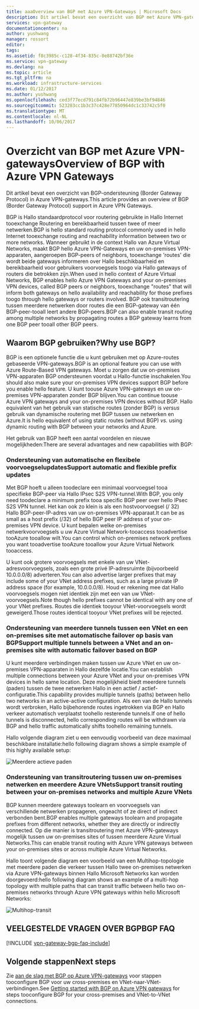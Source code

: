 ```yaml
---
title: aaaOverview van BGP met Azure VPN-Gateways | Microsoft Docs
description: Dit artikel bevat een overzicht van BGP met Azure VPN-gateways.
services: vpn-gateway
documentationcenter: na
author: yushwang
manager: rossort
editor: 
tags: 
ms.assetid: f8c3985c-c128-4f34-835c-0e88742bf36e
ms.service: vpn-gateway
ms.devlang: na
ms.topic: article
ms.tgt_pltfrm: na
ms.workload: infrastructure-services
ms.date: 01/12/2017
ms.author: yushwang
ms.openlocfilehash: ced3f77ecd791c84fb72b96447e839be3bf94846
ms.sourcegitcommit: 523283cc1b3c37c428e77850964dc1c33742c5f0
ms.translationtype: MT
ms.contentlocale: nl-NL
ms.lasthandoff: 10/06/2017
---
```

# <a name="overview-of-bgp-with-azure-vpn-gateways"></a><span data-ttu-id="49a64-103">Overzicht van BGP met Azure VPN-gateways</span><span class="sxs-lookup"><span data-stu-id="49a64-103">Overview of BGP with Azure VPN Gateways</span></span>
<span data-ttu-id="49a64-104">Dit artikel bevat een overzicht van BGP-ondersteuning (Border Gateway Protocol) in Azure VPN-gateways.</span><span class="sxs-lookup"><span data-stu-id="49a64-104">This article provides an overview of BGP (Border Gateway Protocol) support in Azure VPN Gateways.</span></span>

<span data-ttu-id="49a64-105">BGP is Hallo standaardprotocol voor routering gebruikte in Hallo Internet tooexchange Routering en bereikbaarheid tussen twee of meer netwerken.</span><span class="sxs-lookup"><span data-stu-id="49a64-105">BGP is hello standard routing protocol commonly used in hello Internet tooexchange routing and reachability information between two or more networks.</span></span> <span data-ttu-id="49a64-106">Wanneer gebruikt in de context Hallo van Azure Virtual Networks, maakt BGP hello Azure VPN-Gateways en uw on-premises VPN-apparaten, aangeroepen BGP-peers of neighbors, tooexchange 'routes' die wordt beide gateways informeren over Hallo beschikbaarheid en bereikbaarheid voor gebruikers voorvoegsels toogo via Hallo gateways of routers die betrokken zijn.</span><span class="sxs-lookup"><span data-stu-id="49a64-106">When used in hello context of Azure Virtual Networks, BGP enables hello Azure VPN Gateways and your on-premises VPN devices, called BGP peers or neighbors, tooexchange "routes" that will inform both gateways on hello availability and reachability for those prefixes toogo through hello gateways or routers involved.</span></span> <span data-ttu-id="49a64-107">BGP ook transitroutering tussen meerdere netwerken door routes die een BGP-gateway van één BGP-peer-tooall leert andere BGP-peers.</span><span class="sxs-lookup"><span data-stu-id="49a64-107">BGP can also enable transit routing among multiple networks by propagating routes a BGP gateway learns from one BGP peer tooall other BGP peers.</span></span> 

## <a name="why-use-bgp"></a><span data-ttu-id="49a64-108">Waarom BGP gebruiken?</span><span class="sxs-lookup"><span data-stu-id="49a64-108">Why use BGP?</span></span>
<span data-ttu-id="49a64-109">BGP is een optionele functie die u kunt gebruiken met op Azure-routes gebaseerde VPN-gateways.</span><span class="sxs-lookup"><span data-stu-id="49a64-109">BGP is an optional feature you can use with Azure Route-Based VPN gateways.</span></span> <span data-ttu-id="49a64-110">Moet u zorgen dat uw on-premises VPN-apparaten BGP ondersteunen voordat u Hallo-functie inschakelen.</span><span class="sxs-lookup"><span data-stu-id="49a64-110">You should also make sure your on-premises VPN devices support BGP before you enable hello feature.</span></span> <span data-ttu-id="49a64-111">U kunt toouse Azure VPN-gateways en uw on-premises VPN-apparaten zonder BGP blijven.</span><span class="sxs-lookup"><span data-stu-id="49a64-111">You can continue toouse Azure VPN gateways and your on-premises VPN devices without BGP.</span></span> <span data-ttu-id="49a64-112">Hallo equivalent van het gebruik van statische routes (zonder BGP) is *versus* gebruik van dynamische routering met BGP tussen uw netwerken en Azure.</span><span class="sxs-lookup"><span data-stu-id="49a64-112">It is hello equivalent of using static routes (without BGP) *vs.* using dynamic routing with BGP between your networks and Azure.</span></span>

<span data-ttu-id="49a64-113">Het gebruik van BGP heeft een aantal voordelen en nieuwe mogelijkheden:</span><span class="sxs-lookup"><span data-stu-id="49a64-113">There are several advantages and new capabilities with BGP:</span></span>

### <a name="support-automatic-and-flexible-prefix-updates"></a><span data-ttu-id="49a64-114">Ondersteuning van automatische en flexibele voorvoegselupdates</span><span class="sxs-lookup"><span data-stu-id="49a64-114">Support automatic and flexible prefix updates</span></span>
<span data-ttu-id="49a64-115">Met BGP hoeft u alleen toodeclare een minimaal voorvoegsel tooa specifieke BGP-peer via Hallo IPsec S2S VPN-tunnel.</span><span class="sxs-lookup"><span data-stu-id="49a64-115">With BGP, you only need toodeclare a minimum prefix tooa specific BGP peer over hello IPsec S2S VPN tunnel.</span></span> <span data-ttu-id="49a64-116">Het kan ook zo klein is als een hostvoorvoegsel (/ 32) Hallo BGP-peer-IP-adres van uw on-premises VPN-apparaat.</span><span class="sxs-lookup"><span data-stu-id="49a64-116">It can be as small as a host prefix (/32) of hello BGP peer IP address of your on-premises VPN device.</span></span> <span data-ttu-id="49a64-117">U kunt bepalen welke on-premises netwerkvoorvoegsels u uw Azure Virtual Network-tooaccess tooadvertise tooAzure tooallow wilt.</span><span class="sxs-lookup"><span data-stu-id="49a64-117">You can control which on-premises network prefixes you want tooadvertise tooAzure tooallow your Azure Virtual Network tooaccess.</span></span>

<span data-ttu-id="49a64-118">U kunt ook grotere voorvoegsels met enkele van uw VNet-adresvoorvoegsels, zoals een grote privé IP-adresruimte (bijvoorbeeld 10.0.0.0/8) adverteren.</span><span class="sxs-lookup"><span data-stu-id="49a64-118">You can also advertise larger prefixes that may include some of your VNet address prefixes, such as a large private IP address space (for example, 10.0.0.0/8).</span></span> <span data-ttu-id="49a64-119">Houd er rekening mee dat Hallo voorvoegsels mogen niet identiek zijn met een van uw VNet-voorvoegsels.</span><span class="sxs-lookup"><span data-stu-id="49a64-119">Note though hello prefixes cannot be identical with any one of your VNet prefixes.</span></span> <span data-ttu-id="49a64-120">Routes die identiek tooyour VNet-voorvoegsels wordt geweigerd.</span><span class="sxs-lookup"><span data-stu-id="49a64-120">Those routes identical tooyour VNet prefixes will be rejected.</span></span>

### <a name="support-multiple-tunnels-between-a-vnet-and-an-on-premises-site-with-automatic-failover-based-on-bgp"></a><span data-ttu-id="49a64-121">Ondersteuning van meerdere tunnels tussen een VNet en een on-premises site met automatische failover op basis van BGP</span><span class="sxs-lookup"><span data-stu-id="49a64-121">Support multiple tunnels between a VNet and an on-premises site with automatic failover based on BGP</span></span>
<span data-ttu-id="49a64-122">U kunt meerdere verbindingen maken tussen uw Azure VNet en uw on-premises VPN-apparaten in Hallo dezelfde locatie.</span><span class="sxs-lookup"><span data-stu-id="49a64-122">You can establish multiple connections between your Azure VNet and your on-premises VPN devices in hello same location.</span></span> <span data-ttu-id="49a64-123">Deze mogelijkheid biedt meerdere tunnels (paden) tussen de twee netwerken Hallo in een actief / actief-configuratie.</span><span class="sxs-lookup"><span data-stu-id="49a64-123">This capability provides multiple tunnels (paths) between hello two networks in an active-active configuration.</span></span> <span data-ttu-id="49a64-124">Als een van de Hallo tunnels wordt verbroken, Hallo bijbehorende routes ingetrokken via BGP en Hallo verkeer automatisch verplaatst toohello resterende tunnels.</span><span class="sxs-lookup"><span data-stu-id="49a64-124">If one of hello tunnels is disconnected, hello corresponding routes will be withdrawn via BGP and hello traffic automatically shifts toohello remaining tunnels.</span></span>

<span data-ttu-id="49a64-125">Hallo volgende diagram ziet u een eenvoudig voorbeeld van deze maximaal beschikbare installatie:</span><span class="sxs-lookup"><span data-stu-id="49a64-125">hello following diagram shows a simple example of this highly available setup:</span></span>

![Meerdere actieve paden](./media/vpn-gateway-bgp-overview/multiple-active-tunnels.png)

### <a name="support-transit-routing-between-your-on-premises-networks-and-multiple-azure-vnets"></a><span data-ttu-id="49a64-127">Ondersteuning van transitroutering tussen uw on-premises netwerken en meerdere Azure VNets</span><span class="sxs-lookup"><span data-stu-id="49a64-127">Support transit routing between your on-premises networks and multiple Azure VNets</span></span>
<span data-ttu-id="49a64-128">BGP kunnen meerdere gateways toolearn en voorvoegsels van verschillende netwerken propageren, ongeacht of ze direct of indirect verbonden bent.</span><span class="sxs-lookup"><span data-stu-id="49a64-128">BGP enables multiple gateways toolearn and propagate prefixes from different networks, whether they are directly or indirectly connected.</span></span> <span data-ttu-id="49a64-129">Op die manier is transitroutering met Azure VPN-gateways mogelijk tussen uw on-premises sites of tussen meerdere Azure Virtual Networks.</span><span class="sxs-lookup"><span data-stu-id="49a64-129">This can enable transit routing with Azure VPN gateways between your on-premises sites or across multiple Azure Virtual Networks.</span></span>

<span data-ttu-id="49a64-130">Hallo toont volgende diagram een voorbeeld van een Multihop-topologie met meerdere paden die verkeer tussen Hallo twee on-premises netwerken via Azure VPN-gateways binnen Hallo Microsoft Networks kan worden doorgevoerd:</span><span class="sxs-lookup"><span data-stu-id="49a64-130">hello following diagram shows an example of a multi-hop topology with multiple paths that can transit traffic between hello two on-premises networks through Azure VPN gateways within hello Microsoft Networks:</span></span>

![Multihop-transit](./media/vpn-gateway-bgp-overview/full-mesh-transit.png)

## <a name="bgp-faq"></a><span data-ttu-id="49a64-132">VEELGESTELDE VRAGEN OVER BGP</span><span class="sxs-lookup"><span data-stu-id="49a64-132">BGP FAQ</span></span>
[!INCLUDE [vpn-gateway-bgp-faq-include](../../includes/vpn-gateway-bpg-faq-include.md)]

## <a name="next-steps"></a><span data-ttu-id="49a64-133">Volgende stappen</span><span class="sxs-lookup"><span data-stu-id="49a64-133">Next steps</span></span>
<span data-ttu-id="49a64-134">Zie [aan de slag met BGP op Azure VPN-gateways](vpn-gateway-bgp-resource-manager-ps.md) voor stappen tooconfigure BGP voor uw cross-premises en VNet-naar-VNet-verbindingen.</span><span class="sxs-lookup"><span data-stu-id="49a64-134">See [Getting started with BGP on Azure VPN gateways](vpn-gateway-bgp-resource-manager-ps.md) for steps tooconfigure BGP for your cross-premises and VNet-to-VNet connections.</span></span>

